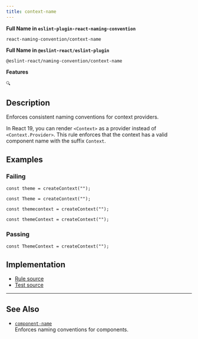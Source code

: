 ```yaml
---
title: context-name
---
```


**Full Name in `eslint-plugin-react-naming-convention`**

```plain copy
react-naming-convention/context-name
```

**Full Name in `@eslint-react/eslint-plugin`**

```plain copy
@eslint-react/naming-convention/context-name
```

**Features**

`🔍`

## Description

Enforces consistent naming conventions for context providers.

In React 19, you can render `<Context>` as a provider instead of `<Context.Provider>`. This rule enforces that the context has a valid component name with the suffix `Context`.

## Examples

### Failing

```tsx
const theme = createContext("");
```

```tsx
const Theme = createContext("");
```

```tsx
const themecontext = createContext("");
```

```tsx
const themeContext = createContext("");
```

### Passing

```tsx
const ThemeContext = createContext("");
```

## Implementation

- [Rule source](https://github.com/Rel1cx/eslint-react/tree/main/packages/plugins/eslint-plugin-react-naming-convention/src/rules/context-name.ts)
- [Test source](https://github.com/Rel1cx/eslint-react/tree/main/packages/plugins/eslint-plugin-react-naming-convention/src/rules/context-name.spec.ts)

---

## See Also

- [`component-name`](./naming-convention-component-name)\
  Enforces naming conventions for components.
